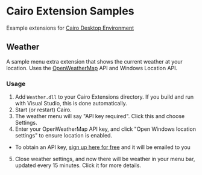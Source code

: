 # Cairo Extension Samples
Example extensions for [Cairo Desktop Environment](https://cairodesktop.com)

## Weather
A sample menu extra extension that shows the current weather at your location. Uses the [OpenWeatherMap](https://openweathermap.org/) API and Windows Location API.

### Usage
1. Add `Weather.dll` to your Cairo Extensions directory. If you build and run with Visual Studio, this is done automatically.
2. Start (or restart) Cairo.
3. The weather menu will say "API key required". Click this and choose Settings.
4. Enter your OpenWeatherMap API key, and click "Open Windows location settings" to ensure location is enabled.
  - To obtain an API key, [sign up here for free](https://home.openweathermap.org/users/sign_up) and it will be emailed to you
5. Close weather settings, and now there will be weather in your menu bar, updated every 15 minutes. Click it for more details.